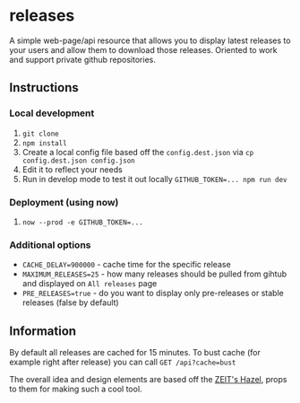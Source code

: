 # releases

A simple web-page/api resource that allows you to display latest releases to your users and allow them to download those releases.
Oriented to work and support private github repositories.

## Instructions

### Local development

1. `git clone`
2. `npm install`
3. Create a local config file based off the `config.dest.json` via `cp config.dest.json config.json`
4. Edit it to reflect your needs
5. Run in develop mode to test it out locally `GITHUB_TOKEN=... npm run dev`

### Deployment (using now)

1. `now --prod -e GITHUB_TOKEN=...`

### Additional options

* `CACHE_DELAY=900000` - cache time for the specific release
* `MAXIMUM_RELEASES=25` - how many releases should be pulled from gihtub and displayed on `All releases` page
* `PRE_RELEASES=true` - do you want to display only pre-releases or stable releases (false by default)

## Information

By default all releases are cached for 15 minutes. To bust cache (for example right after release) you can call `GET /api?cache=bust`

The overall idea and design elements are based off the [ZEIT's Hazel](https://github.com/zeit/hazel/), props to them for making such a cool tool.
